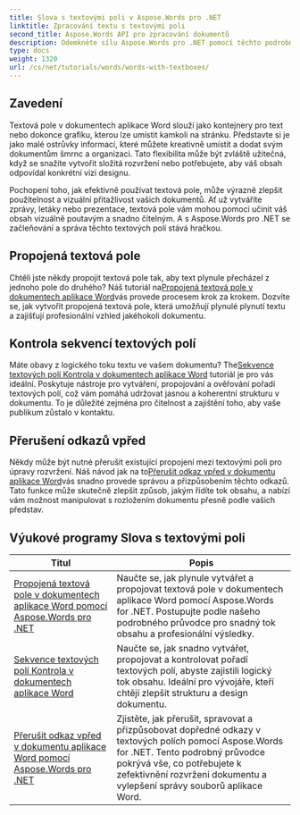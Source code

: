 ```yaml
---
title: Slova s textovými poli v Aspose.Words pro .NET
linktitle: Zpracování textu s textovými poli
second_title: Aspose.Words API pro zpracování dokumentů
description: Odemkněte sílu Aspose.Words pro .NET pomocí těchto podrobných výukových programů pro práci s textovými poli, vylepšení designu a funkčnosti dokumentů.
type: docs
weight: 1320
url: /cs/net/tutorials/words/words-with-textboxes/
---
```

## Zavedení

Textová pole v dokumentech aplikace Word slouží jako kontejnery pro text nebo dokonce grafiku, kterou lze umístit kamkoli na stránku. Představte si je jako malé ostrůvky informací, které můžete kreativně umístit a dodat svým dokumentům šmrnc a organizaci. Tato flexibilita může být zvláště užitečná, když se snažíte vytvořit složitá rozvržení nebo potřebujete, aby váš obsah odpovídal konkrétní vizi designu.

Pochopení toho, jak efektivně používat textová pole, může výrazně zlepšit použitelnost a vizuální přitažlivost vašich dokumentů. Ať už vytváříte zprávy, letáky nebo prezentace, textová pole vám mohou pomoci učinit váš obsah vizuálně poutavým a snadno čitelným. A s Aspose.Words pro .NET se začleňování a správa těchto textových polí stává hračkou.

## Propojená textová pole

 Chtěli jste někdy propojit textová pole tak, aby text plynule přecházel z jednoho pole do druhého? Náš tutoriál na[Propojená textová pole v dokumentech aplikace Word](./linked-text-boxes/)vás provede procesem krok za krokem. Dozvíte se, jak vytvořit propojená textová pole, která umožňují plynulé plynutí textu a zajišťují profesionální vzhled jakéhokoli dokumentu.

## Kontrola sekvencí textových polí

 Máte obavy z logického toku textu ve vašem dokumentu? The[Sekvence textových polí Kontrola v dokumentech aplikace Word](./textbox-sequences-check/) tutoriál je pro vás ideální. Poskytuje nástroje pro vytváření, propojování a ověřování pořadí textových polí, což vám pomáhá udržovat jasnou a koherentní strukturu v dokumentu. To je důležité zejména pro čitelnost a zajištění toho, aby vaše publikum zůstalo v kontaktu.

## Přerušení odkazů vpřed

 Někdy může být nutné přerušit existující propojení mezi textovými poli pro úpravy rozvržení. Náš návod jak na to[Přerušit odkaz vpřed v dokumentu aplikace Word](./break-forward-link/)vás snadno provede správou a přizpůsobením těchto odkazů. Tato funkce může skutečně zlepšit způsob, jakým řídíte tok obsahu, a nabízí vám možnost manipulovat s rozložením dokumentu přesně podle vašich představ.

## Výukové programy Slova s textovými poli
| Titul | Popis |
| --- | --- |
| [Propojená textová pole v dokumentech aplikace Word pomocí Aspose.Words pro .NET](./linked-text-boxes/) | Naučte se, jak plynule vytvářet a propojovat textová pole v dokumentech aplikace Word pomocí Aspose.Words for .NET. Postupujte podle našeho podrobného průvodce pro snadný tok obsahu a profesionální výsledky. |
| [Sekvence textových polí Kontrola v dokumentech aplikace Word](./textbox-sequences-check/) | Naučte se, jak snadno vytvářet, propojovat a kontrolovat pořadí textových polí, abyste zajistili logický tok obsahu. Ideální pro vývojáře, kteří chtějí zlepšit strukturu a design dokumentu. |
| [Přerušit odkaz vpřed v dokumentu aplikace Word pomocí Aspose.Words pro .NET](./break-forward-link/) | Zjistěte, jak přerušit, spravovat a přizpůsobovat dopředné odkazy v textových polích pomocí Aspose.Words for .NET. Tento podrobný průvodce pokrývá vše, co potřebujete k zefektivnění rozvržení dokumentu a vylepšení správy souborů aplikace Word. |